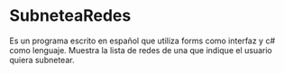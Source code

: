# SubneteaRedes

Es un programa escrito en español que utiliza forms como interfaz y c# como lenguaje.
Muestra la lista de redes de una que indique el usuario 
quiera subnetear.
